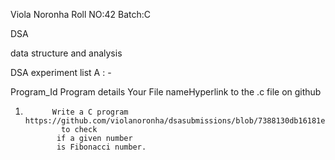 Viola Noronha Roll NO:42 Batch:C

DSA

data structure and analysis


DSA experiment list A : -


Program_Id  	       Program details                             	Your File nameHyperlink to the .c file on github

   1.          	Write a C program               https://github.com/violanoronha/dsasubmissions/blob/7388130db16181e842d5e26504068b97f98a3cc7/FibonacciSeries.c       
                  to check                          
                 if a given number
                 is Fibonacci number.
                

